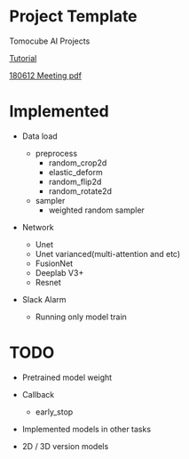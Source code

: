 # Project Template

Tomocube AI Projects

[Tutorial]()

[180612 Meeting pdf](https://tomocube-ai.slack.com/files/UA5CJE58B/FB6DC6T7Z/dw_cowork_0612.pdf)

# Implemented

- Data load
    - preprocess
        - random_crop2d
        - elastic_deform
        - random_flip2d
        - random_rotate2d
    - sampler
        - weighted random sampler

- Network
    - Unet
    - Unet varianced(multi-attention and etc)
    - FusionNet
    - Deeplab V3+
    - Resnet

- Slack Alarm
    - Running only model train

# TODO

- Pretrained model weight

- Callback
    - early_stop

- Implemented models in other tasks

- 2D / 3D version models